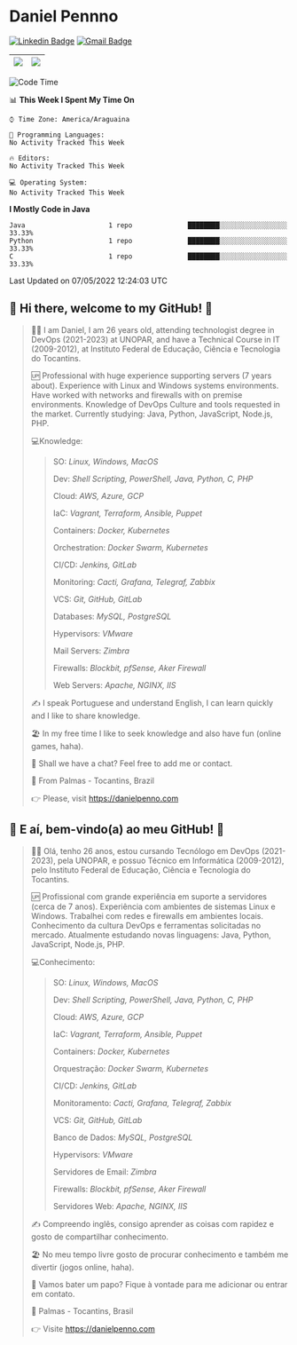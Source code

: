 # Daniel Pennno

[![Linkedin Badge](https://img.shields.io/badge/-LinkedIn-blue?style=for-the-badge&logo=Linkedin&logoColor=white&link=https://www.linkedin.com/in/danielpenno/)](https://www.linkedin.com/in/danielpenno/)
[![Gmail Badge](https://img.shields.io/badge/-Gmail-c14438?style=for-the-badge&logo=Gmail&logoColor=white&link=mailto:contato@danielpenno.com)](mailto:contato@danielpenno.com)

| <a href="https://github.com/danielpenno"><img align="center" src="https://github-readme-stats.vercel.app/api?username=danielpenno" /></a> | <a href="https://github.com/danielpenno"><img align="center" src="https://github-readme-stats.vercel.app/api/top-langs/?username=danielpenno&layout=compact" /></a> |
| ------------- | ------------- |

<!--START_SECTION:waka-->
![Code Time](http://img.shields.io/badge/Code%20Time-20%20hrs%2023%20mins-blue)

📊 **This Week I Spent My Time On** 

```text
⌚︎ Time Zone: America/Araguaina

💬 Programming Languages: 
No Activity Tracked This Week

🔥 Editors: 
No Activity Tracked This Week

💻 Operating System: 
No Activity Tracked This Week

```

**I Mostly Code in Java** 

```text
Java                     1 repo              ████████░░░░░░░░░░░░░░░░░   33.33% 
Python                   1 repo              ████████░░░░░░░░░░░░░░░░░   33.33% 
C                        1 repo              ████████░░░░░░░░░░░░░░░░░   33.33%

```



 Last Updated on 07/05/2022 12:24:03 UTC
<!--END_SECTION:waka-->

## 👋 Hi there, welcome to my GitHub! 🚀

> 🖖🏾 I am Daniel, I am 26 years old, attending technologist degree in DevOps (2021-2023) at UNOPAR, and have a Technical Course in IT (2009-2012), at Instituto Federal de Educação, Ciência e Tecnologia do Tocantins.
> 
> 🆙 Professional with huge experience supporting servers (7 years about). Experience with Linux and Windows systems environments. Have worked with networks and firewalls with on premise environments. Knowledge of DevOps Culture and tools requested in the market. Currently studying: Java, Python, JavaScript, Node.js, PHP.
> 
> 💻Knowledge:
> > 
> > SO: *Linux, Windows, MacOS*
> > 
> > Dev: *Shell Scripting, PowerShell, Java, Python, C, PHP*
> > 
> > Cloud: *AWS, Azure, GCP*
> > 
> > IaC: *Vagrant, Terraform, Ansible, Puppet*
> > 
> > Containers: *Docker, Kubernetes*
> > 
> > Orchestration: *Docker Swarm, Kubernetes*
> > 
> > CI/CD: *Jenkins, GitLab*
> > 
> > Monitoring: *Cacti, Grafana, Telegraf, Zabbix*
> > 
> > VCS: *Git, GitHub, GitLab*
> > 
> > Databases: *MySQL, PostgreSQL*
> > 
> > Hypervisors: *VMware*
> > 
> > Mail Servers: *Zimbra*
> > 
> > Firewalls: *Blockbit, pfSense, Aker Firewall*
> > 
> > Web Servers: *Apache, NGINX, IIS*
> 
> ✍️ I speak Portuguese and understand English, I can learn quickly and I like to share knowledge.
> 
> 🏖 In my free time I like to seek knowledge and also have fun (online games, haha).
>  
> 📧 Shall we have a chat? Feel free to add me or contact.
> 
> 📌 From Palmas - Tocantins, Brazil
> 
> 👉 Please, visit https://danielpenno.com
> 

## 👋 E aí, bem-vindo(a) ao meu GitHub! 🚀

> 🖖🏾 Olá, tenho 26 anos, estou cursando Tecnólogo em DevOps (2021-2023), pela UNOPAR, e possuo Técnico em Informática (2009-2012), pelo Instituto Federal de Educação, Ciência e Tecnologia do Tocantins.
> 
> 🆙 Profissional com grande experiência em suporte a servidores (cerca de 7 anos). Experiência com ambientes de sistemas Linux e Windows. Trabalhei com redes e firewalls em ambientes locais. Conhecimento da cultura DevOps e ferramentas solicitadas no mercado. Atualmente estudando novas linguagens: Java, Python, JavaScript, Node.js, PHP.
> 
> 💻Conhecimento:
> > 
> > SO: *Linux, Windows, MacOS*
> > 
> > Dev: *Shell Scripting, PowerShell, Java, Python, C, PHP*
> > 
> > Cloud: *AWS, Azure, GCP*
> > 
> > IaC: *Vagrant, Terraform, Ansible, Puppet*
> > 
> > Containers: *Docker, Kubernetes*
> > 
> > Orquestração: *Docker Swarm, Kubernetes*
> > 
> > CI/CD: *Jenkins, GitLab*
> > 
> > Monitoramento: *Cacti, Grafana, Telegraf, Zabbix*
> > 
> > VCS: *Git, GitHub, GitLab*
> > 
> > Banco de Dados: *MySQL, PostgreSQL*
> > 
> > Hypervisors: *VMware*
> > 
> > Servidores de Email: *Zimbra*
> > 
> > Firewalls: *Blockbit, pfSense, Aker Firewall*
> > 
> > Servidores Web: *Apache, NGINX, IIS*
> 
> ✍️ Compreendo inglês, consigo aprender as coisas com rapidez e gosto de compartilhar conhecimento.
> 
> 🏖 No meu tempo livre gosto de procurar conhecimento e também me divertir (jogos online, haha).
> 
> 📧 Vamos bater um papo? Fique à vontade para me adicionar ou entrar em contato.
> 
> 📌 Palmas - Tocantins, Brasil
> 
> 👉 Visite https://danielpenno.com

